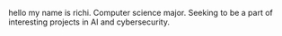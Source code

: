 hello my name is richi.
Computer science major. Seeking to be a part of interesting projects in AI and cybersecurity.
